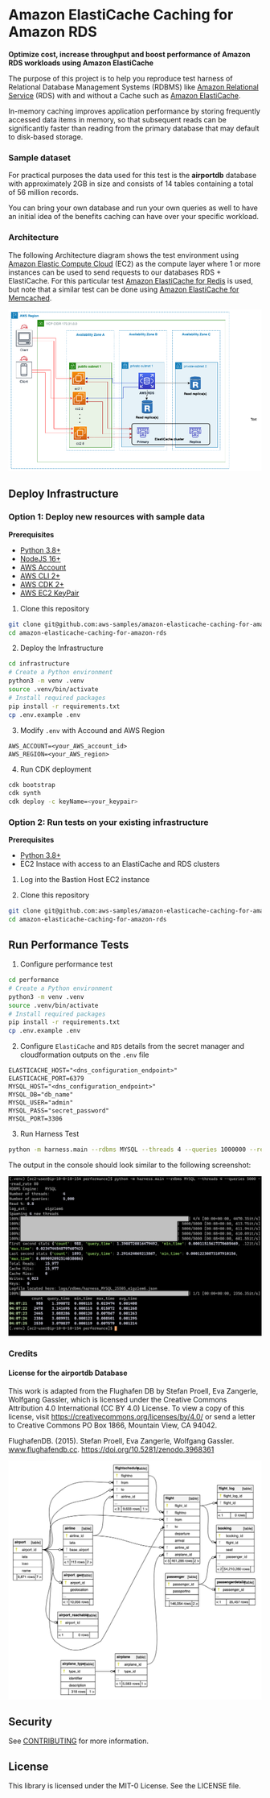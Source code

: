 # Amazon ElastiCache Caching for Amazon RDS
__Optimize cost, increase throughput and boost performance of Amazon RDS workloads using Amazon ElastiCache__

The purpose of this project is to help you reproduce test harness of Relational Database Management Systems (RDBMS) like [Amazon Relational Service](https://aws.amazon.com/rds/) (RDS) with and without a Cache such as [Amazon ElastiCache](https://aws.amazon.com/elasticache/).

In-memory caching improves application performance by storing frequently accessed data items in memory, so that subsequent reads can be significantly faster than reading from the primary database that may default to disk-based storage.

### Sample dataset

For practical purposes the data used for this test is the __airportdb__ database with approximately 2GB in size and consists of 14 tables containing a total of 56 million records.

You can bring your own database and run your own queries as well to have an initial idea of the benefits caching can have over your specific workload.

### Architecture

The following Architecture diagram shows the test environment using [Amazon Elastic Compute Cloud](https://aws.amazon.com/pm/ec2/) (EC2) as the compute layer where 1 or more instances can be used to send requests to our databases RDS + ElastiCache. For this particular test [Amazon ElastiCache for Redis](https://aws.amazon.com/elasticache/redis/) is used, but note that a similar test can be done using [Amazon ElastiCache for Memcached](https://aws.amazon.com/elasticache/memcached/).

![Architecture diagram of test environment](docs/BetterTogether-RDS-Arh-Diagram.png)

## Deploy Infrastructure

### Option 1: Deploy new resources with sample data

__Prerequisites__

- [Python 3.8+](https://www.python.org/)
- [NodeJS 16+](https://nodejs.dev/)
- [AWS Account](https://aws.amazon.com/)
- [AWS CLI 2+](https://aws.amazon.com/cli/)
- [AWS CDK 2+](https://aws.amazon.com/cdk/)
- [AWS EC2 KeyPair](https://docs.aws.amazon.com/AWSEC2/latest/UserGuide/ec2-key-pairs.html)

1. Clone this repository
```bash
git clone git@github.com:aws-samples/amazon-elasticache-caching-for-amazon-rds.git
cd amazon-elasticache-caching-for-amazon-rds
```

2. Deploy the Infrastructure
```bash
cd infrastructure
# Create a Python environment
python3 -m venv .venv
source .venv/bin/activate
# Install required packages
pip install -r requirements.txt
cp .env.example .env
```

3. Modify `.env` with Accound and AWS Region
```
AWS_ACCOUNT=<your_AWS_account_id>
AWS_REGION=<your_AWS_region>
```

4. Run CDK deployment
```bash
cdk bootstrap
cdk synth
cdk deploy -c keyName=<your_keypair>
```

### Option 2: Run tests on your existing infrastructure

__Prerequisites__

- [Python 3.8+](https://www.python.org/)
- EC2 Instace with access to an ElastiCache and RDS clusters

1. Log into the Bastion Host EC2 instance

2. Clone this repository
```bash
git clone git@github.com:aws-samples/amazon-elasticache-caching-for-amazon-rds.git
cd amazon-elasticache-caching-for-amazon-rds
```

## Run Performance Tests

1. Configure performance test

```bash
cd performance
# Create a Python environment
python3 -m venv .venv
source .venv/bin/activate
# Install required packages
pip install -r requirements.txt
cp .env.example .env
```

2. Configure `ElastiCache` and `RDS` details from the secret manager and cloudformation outputs on the `.env` file
```
ELASTICACHE_HOST="<dns_configuration_endpoint>"
ELASTICACHE_PORT=6379
MYSQL_HOST="<dns_configuration_endpoint>"
MYSQL_DB="db_name"
MYSQL_USER="admin"
MYSQL_PASS="secret_password"
MYSQL_PORT=3306
```

3. Run Harness Test
```bash
python -m harness.main --rdbms MYSQL --threads 4 --queries 1000000 --read_rate 80
```

The output in the console should look similar to the following screenshot:

![RDBMS-Cache_Test](docs/RDBMS-Cache_Test.png)

### Credits

#### License for the airportdb Database
This work is adapted from the Flughafen DB by Stefan Proell, Eva Zangerle, Wolfgang Gassler, which is licensed under the Creative Commons Attribution 4.0 International (CC BY 4.0) License. To view a copy of this license, visit https://creativecommons.org/licenses/by/4.0/ or send a letter to Creative Commons PO Box 1866, Mountain View, CA 94042.

FlughafenDB. (2015). Stefan Proell, Eva Zangerle, Wolfgang Gassler. www.flughafendb.cc. https://doi.org/10.5281/zenodo.3968361

![AirportDB - FlughafenDB](docs/AirportDB-schema.png)

## Security

See [CONTRIBUTING](CONTRIBUTING.md#security-issue-notifications) for more information.

## License

This library is licensed under the MIT-0 License. See the LICENSE file.
